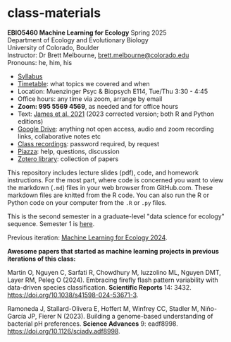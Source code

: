 # class-materials
**EBIO5460 Machine Learning for Ecology** Spring 2025\
Department of Ecology and Evolutionary Biology\
University of Colorado, Boulder\
Instructor: Dr Brett Melbourne, brett.melbourne@colorado.edu\
Pronouns: he, him, his

* [Syllabus](00_syllabus.md)
* [Timetable](00_timetable.md): what topics we covered and when
* Location: Muenzinger Psyc & Biopsych E114, Tue/Thu 3:30 - 4:45
* Office hours: any time via zoom, arrange by email
* **Zoom: 995 5569 4569**, as needed and for office hours
* Text: [James et al. 2021](https://www.statlearning.com/) (2023 corrected version; both R and Python editions)
* [Google Drive](https://drive.google.com/drive/folders/1T2FjEn5FohvDc7SvfO2JBZ-4QndGyneG?usp=sharing): anything not open access, audio and zoom recording links, collaborative notes etc
* [Class recordings](https://www.dropbox.com/scl/fo/sc8rs4c1jtjlnivmzng3f/ADyhgSVA6XxmXL1vgJw1Q3s?rlkey=irl3h3qhqxvnewpcuhsoffqpx&st=ni6xn75g&dl=0): password required, by request
* [Piazza](https://piazza.com/colorado/spring2025/ebio5460015/home): help, questions, discussion
* [Zotero library](https://www.zotero.org/groups/5444970/machine_learning_ecology_2024/library): collection of papers

This repository includes lecture slides (pdf), code, and homework instructions. For the most part, where code is concerned you want to view the markdown (`.md`) files in your web browser from GitHub.com. These markdown files are knitted from the R code. You can also run the R or Python code on your computer from the `.R` or `.py` files.

This is the second semester in a graduate-level "data science for ecology" sequence. Semester 1 is [here](https://github.com/EBIO5460Fall2024/class-materials).

Previous iteration: [Machine Learning for Ecology 2024](https://github.com/EBIO5460Spring2024/class-materials).

**Awesome papers that started as machine learning projects in previous iterations of this class:**

Martin O, Nguyen C, Sarfati R, Chowdhury M, Iuzzolino ML, Nguyen DMT, Layer RM, Peleg O (2024). Embracing firefly flash pattern variability with data-driven species classification. **Scientific Reports** 14: 3432. https://doi.org/10.1038/s41598-024-53671-3.

Ramoneda J, Stallard-Olivera E, Hoffert M, Winfrey CC, Stadler M, Niño-García JP, Fierer N (2023). Building a genome-based understanding of bacterial pH preferences. **Science Advances** 9: eadf8998. https://doi.org/10.1126/sciadv.adf8998.
